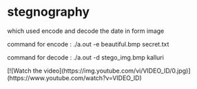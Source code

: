 <h1> stegnography </h1>
<p>which used encode and decode the date in form image</p>
<p>command for encode :   ./a.out -e beautiful.bmp secret.txt</p>
<p>command for decode :    ./a.out -d stego_img.bmp kalluri</p>
[![Watch the video](https://img.youtube.com/vi/VIDEO_ID/0.jpg)](https://www.youtube.com/watch?v=VIDEO_ID)



